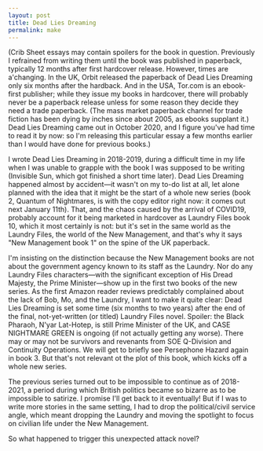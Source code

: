 ```yaml
---
layout: post
title: Dead Lies Dreaming
permalink: make
---
```


(Crib Sheet essays may contain spoilers for the book in question. Previously I refrained from writing them until the book was published in paperback, typically 12 months after first hardcover release. However, times are a'changing. In the UK, Orbit released the paperback of Dead Lies Dreaming only six months after the hardback. And in the USA, Tor.com is an ebook-first publisher; while they issue my books in hardcover, there will probably never be a paperback release unless for some reason they decide they need a trade paperback. (The mass market paperback channel for trade fiction has been dying by inches since about 2005, as ebooks supplant it.) Dead Lies Dreaming came out in October 2020, and I figure you've had time to read it by now: so I'm releasing this particular essay a few months earlier than I would have done for previous books.)

I wrote Dead Lies Dreaming in 2018-2019, during a difficult time in my life when I was unable to grapple with the book I was supposed to be writing (Invisible Sun, which got finished a short time later). Dead Lies Dreaming happened almost by accident—it wasn't on my to-do list at all, let alone planned with the idea that it might be the start of a whole new series (book 2, Quantum of Nightmares, is with the copy editor right now: it comes out next January 11th). That, and the chaos caused by the arrival of COVID19, probably account for it being marketed in hardcover as Laundry Files book 10, which it most certainly is not: but it's set in the same world as the Laundry Files, the world of the New Management, and that's why it says "New Management book 1" on the spine of the UK paperback.

I'm insisting on the distinction because the New Management books are not about the government agency known to its staff as the Laundry. Nor do any Laundry Files characters—with the significant exception of His Dread Majesty, the Prime Minister—show up in the first two books of the new series. As the first Amazon reader reviews predictably complained about the lack of Bob, Mo, and the Laundry, I want to make it quite clear: Dead Lies Dreaming is set some time (six months to two years) after the end of the final, not-yet-written (or titled) Laundry Files novel. Spoiler: the Black Pharaoh, N'yar Lat-Hotep, is still Prime Minister of the UK, and CASE NIGHTMARE GREEN is ongoing (if not actually getting any worse). There may or may not be survivors and revenants from SOE Q-Division and Continuity Operations. We will get to briefly see Persephone Hazard again in book 3. But that's not relevant ot the plot of this book, which kicks off a whole new series.

The previous series turned out to be impossible to continue as of 2018-2021, a period during which British politics became so bizarre as to be impossible to satirize. I promise I'll get back to it eventually! But if I was to write more stories in the same setting, I had to drop the political/civil service angle, which meant dropping the Laundry and moving the spotlight to focus on civilian life under the New Management.

So what happened to trigger this unexpected attack novel?
